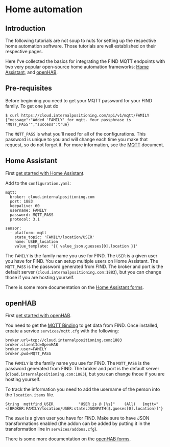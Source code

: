 # Home automation


## Introduction

The following tutorials are not soup to nuts for setting up the respective home automation software. Those tutorials are well established on their respective pages. 

Here I've collected the basics for integrating the FIND MQTT endpoints with two very popular open-source home automation frameworks: [Home Assistant](https://home-assistant.io/), and [openHAB](https://www.openhab.org/).


## Pre-requisites


Before beginning you need to get your MQTT password for your FIND family. To get one just do

```
$ curl https://cloud.internalpositioning.com/api/v1/mqtt/FAMILY
{"message":"Added 'FAMILY' for mqtt. Your passphrase is 'MQTT_PASS'","success":true}
```

The `MQTT_PASS` is what you'll need for all of the configurations. This password is unique to you and will change each time you make that request, so do not forget it. For more information, see the [MQTT](/doc/mqtt.md) document.


## Home Assistant

First [get started with Home Assistant](https://home-assistant.io/docs/installation/).

Add to the `configuration.yaml`:

```
mqtt:
  broker: cloud.internalpositioning.com
  port: 1883
  keepalive: 60
  username: FAMILY
  password: MQTT_PASS
  protocol: 3.1

sensor:
  - platform: mqtt
    state_topic: 'FAMILY/location/USER'
    name: USER_location
    value_template: '{{ value_json.guesses[0].location }}'
```

The `FAMILY` is the family name you use for FIND. The `USER` is a given user you have for FIND. You can setup multiple users on Home Assistant. The `MQTT_PASS` is the password generated from FIND. The broker and port is the default server (`cloud.internalpositioning.com:1883`), but you can change those if you are hosting yourself.

There is some more documentation on the [Home Assistant forms](https://community.home-assistant.io/t/anyone-seen-this-find-internal-positioning/772).

## openHAB

First [get started with openHAB](https://docs.openhab.org/tutorials/beginner/).

You need to get the [MQTT Binding](http://docs.openhab.org/addons/bindings/mqtt1/readme.html) to get data from FIND. Once installed, create a service `services/mqtt.cfg` with the following:

```
broker.url=tcp://cloud.internalpositioning.com:1883
broker.clientId=OpenHAB
broker.user=FAMILY
broker.pwd=MQTT_PASS
```

The `FAMILY` is the family name you use for FIND. The `MQTT_PASS` is the password generated from FIND. The broker and port is the default server (`cloud.internalpositioning.com:1883`), but you can change those if you are hosting yourself.

To track the information you need to add the username of the person into the `location.items` file.

```
String	mqttfind_USER			"USER is @ [%s]"	(All)	{mqtt="<[BROKER:FAMILY/location/USER:state:JSONPATH($.gueses[0].location)]"}
```
The `USER` is a given user you have for FIND. Make sure to have JSON transformations enabled (the addon can be added by putting it in the transformation line in `services/addons.cfg`).

There is some more documentation on the [openHAB forms](https://community.openhab.org/t/find-personalized-indoor-localization/35799).